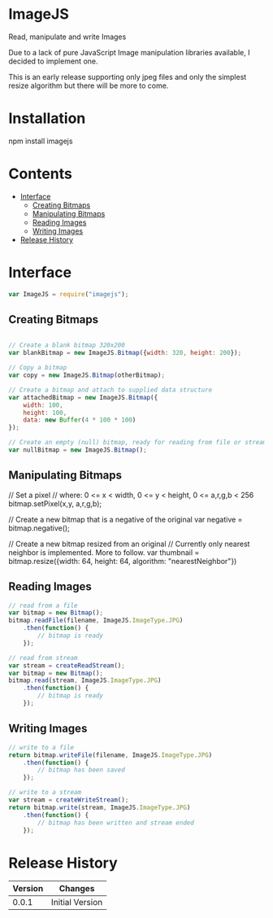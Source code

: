 # ImageJS

Read, manipulate and write Images

Due to a lack of pure JavaScript Image manipulation libraries available, I decided to implement one.

This is an early release supporting only jpeg files and only the simplest resize algorithm but there will be more to come.

# Installation

npm install imagejs

# Contents

<ul>
    <li>
        <a href="#interface">Interface</a>
        <ul>
            <li><a href="#creating-bitmaps">Creating Bitmaps</a></li>
            <li><a href="#manipulating-bitmaps">Manipulating Bitmaps</a></li>
            <li><a href="#reading-images">Reading Images</a></li>
            <li><a href="#writing-images">Writing Images</a></li>
        </ul>
    </li>
    <li><a href="#release-history">Release History</a></li>
</ul>

# Interface

```javascript
var ImageJS = require("imagejs");
```

## Creating Bitmaps

```javascript

// Create a blank bitmap 320x200
var blankBitmap = new ImageJS.Bitmap({width: 320, height: 200});

// Copy a bitmap
var copy = new ImageJS.Bitmap(otherBitmap);

// Create a bitmap and attach to supplied data structure
var attachedBitmap = new ImageJS.Bitmap({
    width: 100,
    height: 100,
    data: new Buffer(4 * 100 * 100)
});

// Create an empty (null) bitmap, ready for reading from file or stream
var nullBitmap = new ImageJS.Bitmap();

```

## Manipulating Bitmaps

// Set a pixel
// where: 0 <= x < width, 0 <= y < height, 0 <= a,r,g,b < 256
bitmap.setPixel(x,y, a,r,g,b);

// Create a new bitmap that is a negative of the original
var negative = bitmap.negative();

// Create a new bitmap resized from an original
// Currently only nearest neighbor is implemented. More to follow.
var thumbnail = bitmap.resize({width: 64, height: 64, algorithm: "nearestNeighbor"})

## Reading Images

```javascript
// read from a file
var bitmap = new Bitmap();
bitmap.readFile(filename, ImageJS.ImageType.JPG)
    .then(function() {
        // bitmap is ready
    });

// read from stream
var stream = createReadStream();
var bitmap = new Bitmap();
bitmap.read(stream, ImageJS.ImageType.JPG)
    .then(function() {
        // bitmap is ready
    });

```

## Writing Images

```javascript
// write to a file
return bitmap.writeFile(filename, ImageJS.ImageType.JPG)
    .then(function() {
        // bitmap has been saved
    });

// write to a stream
var stream = createWriteStream();
return bitmap.write(stream, ImageJS.ImageType.JPG)
    .then(function() {
        // bitmap has been written and stream ended
    });


```

# Release History

| Version | Changes |
| ------- | ------- |
| 0.0.1 | Initial Version |

